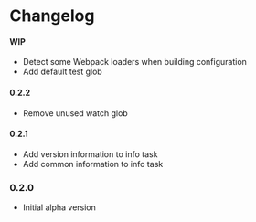 # Changelog

#### WIP
- Detect some Webpack loaders when building configuration
- Add default test glob

#### 0.2.2
- Remove unused watch glob

#### 0.2.1
- Add version information to info task
- Add common information to info task

### 0.2.0
- Initial alpha version
